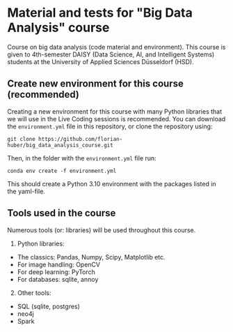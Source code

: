 # Material and tests for "Big Data Analysis" course
Course on big data analysis (code material and environment).
This course is given to 4th-semester DAISY (Data Science, AI, and Intelligent Systems) students at the University of Applied Sciences Düsseldorf (HSD).


## Create new environment for this course (recommended)
Creating a new environment for this course with many Python libraries that we will use in the Live Coding sessions is recommended. You can download the `environment.yml` file in this repository, or clone the repository using:
```
git clone https://github.com/florian-huber/big_data_analysis_course.git
```
Then, in the folder with the `environment.yml` file run:
```
conda env create -f environment.yml
```
This should create a Python 3.10 environment with the packages listed in the yaml-file.


## Tools used in the course
Numerous tools (or: libraries) will be used throughout this course.
1. Python libraries:
- The classics: Pandas, Numpy, Scipy, Matplotlib etc.
- For image handling: OpenCV
- For deep learning: PyTorch
- For databases: sqlite, annoy

2. Other tools:
- SQL (sqlite, postgres)
- neo4j
- Spark 
